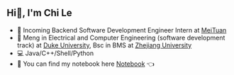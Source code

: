 ## Hi👋, I'm Chi Le
- 💼 Incoming Backend Software Development Engineer Intern at [MeiTuan](https://www.meituan.com/)
- 🏫 Meng in Electrical and Computer Engineering (software development track) at [Duke University](https://ece.duke.edu/), Bsc in BMS at [Zhejiang University](https://www.zju.edu.cn/)
- 💻 Java/C++/Shell/Python
- 📖 You can find my notebook here [Notebook](https://charleschile.com) 👈
